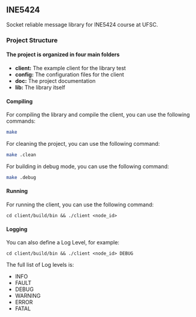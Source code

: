 ## INE5424
Socket reliable message library for INE5424 course at UFSC.

### Project Structure

#### The project is organized in four main folders
- **client:** The example client for the library test
- **config:** The configuration files for the client
- **doc:** The project documentation
- **lib:** The library itself

#### Compiling

For compiling the library and compile the client, you can use the following commands:

```bash
make
```

For cleaning the project, you can use the following command:

```bash
make .clean
```

For building in debug mode, you can use the following command:

```bash
make .debug
```

#### Running

For running the client, you can use the following command:

```
cd client/build/bin && ./client <node_id> 
```

#### Logging

You can also define a Log Level, for example:

```
cd client/build/bin && ./client <node_id> DEBUG
```

The full list of Log levels is:
- INFO
- FAULT
- DEBUG
- WARNING
- ERROR
- FATAL


